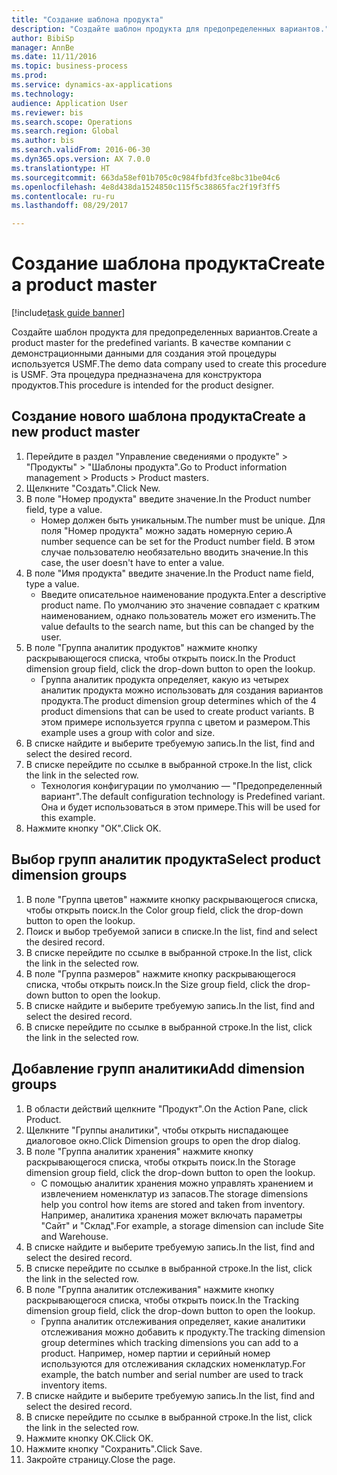 ```yaml
--- 
title: "Создание шаблона продукта"
description: "Создайте шаблон продукта для предопределенных вариантов."
author: BibiSp
manager: AnnBe
ms.date: 11/11/2016
ms.topic: business-process
ms.prod: 
ms.service: dynamics-ax-applications
ms.technology: 
audience: Application User
ms.reviewer: bis
ms.search.scope: Operations
ms.search.region: Global
ms.author: bis
ms.search.validFrom: 2016-06-30
ms.dyn365.ops.version: AX 7.0.0
ms.translationtype: HT
ms.sourcegitcommit: 663da58ef01b705c0c984fbfd3fce8bc31be04c6
ms.openlocfilehash: 4e8d438da1524850c115f5c38865fac2f19f3ff5
ms.contentlocale: ru-ru
ms.lasthandoff: 08/29/2017

---
```

# <a name="create-a-product-master"></a><span data-ttu-id="1cdd1-103">Создание шаблона продукта</span><span class="sxs-lookup"><span data-stu-id="1cdd1-103">Create a product master</span></span>

[!include[task guide banner](../../includes/task-guide-banner.md)]

<span data-ttu-id="1cdd1-104">Создайте шаблон продукта для предопределенных вариантов.</span><span class="sxs-lookup"><span data-stu-id="1cdd1-104">Create a product master for the predefined variants.</span></span> <span data-ttu-id="1cdd1-105">В качестве компании с демонстрационными данными для создания этой процедуры используется USMF.</span><span class="sxs-lookup"><span data-stu-id="1cdd1-105">The demo data company used to create this procedure is USMF.</span></span> <span data-ttu-id="1cdd1-106">Эта процедура предназначена для конструктора продуктов.</span><span class="sxs-lookup"><span data-stu-id="1cdd1-106">This procedure is intended for the product designer.</span></span>


## <a name="create-a-new-product-master"></a><span data-ttu-id="1cdd1-107">Создание нового шаблона продукта</span><span class="sxs-lookup"><span data-stu-id="1cdd1-107">Create a new product master</span></span>
1. <span data-ttu-id="1cdd1-108">Перейдите в раздел "Управление сведениями о продукте" > "Продукты" > "Шаблоны продукта".</span><span class="sxs-lookup"><span data-stu-id="1cdd1-108">Go to Product information management > Products > Product masters.</span></span>
2. <span data-ttu-id="1cdd1-109">Щелкните "Создать".</span><span class="sxs-lookup"><span data-stu-id="1cdd1-109">Click New.</span></span>
3. <span data-ttu-id="1cdd1-110">В поле "Номер продукта" введите значение.</span><span class="sxs-lookup"><span data-stu-id="1cdd1-110">In the Product number field, type a value.</span></span>
    * <span data-ttu-id="1cdd1-111">Номер должен быть уникальным.</span><span class="sxs-lookup"><span data-stu-id="1cdd1-111">The number must be unique.</span></span> <span data-ttu-id="1cdd1-112">Для поля "Номер продукта" можно задать номерную серию.</span><span class="sxs-lookup"><span data-stu-id="1cdd1-112">A number sequence can be set for the Product number field.</span></span> <span data-ttu-id="1cdd1-113">В этом случае пользователю необязательно вводить значение.</span><span class="sxs-lookup"><span data-stu-id="1cdd1-113">In this case, the user doesn't have to enter a value.</span></span>  
4. <span data-ttu-id="1cdd1-114">В поле "Имя продукта" введите значение.</span><span class="sxs-lookup"><span data-stu-id="1cdd1-114">In the Product name field, type a value.</span></span>
    * <span data-ttu-id="1cdd1-115">Введите описательное наименование продукта.</span><span class="sxs-lookup"><span data-stu-id="1cdd1-115">Enter a descriptive product name.</span></span> <span data-ttu-id="1cdd1-116">По умолчанию это значение совпадает с кратким наименованием, однако пользователь может его изменить.</span><span class="sxs-lookup"><span data-stu-id="1cdd1-116">The value defaults to the search name, but this can be changed by the user.</span></span>  
5. <span data-ttu-id="1cdd1-117">В поле "Группа аналитик продуктов" нажмите кнопку раскрывающегося списка, чтобы открыть поиск.</span><span class="sxs-lookup"><span data-stu-id="1cdd1-117">In the Product dimension group field, click the drop-down button to open the lookup.</span></span>
    * <span data-ttu-id="1cdd1-118">Группа аналитик продукта определяет, какую из четырех аналитик продукта можно использовать для создания вариантов продукта.</span><span class="sxs-lookup"><span data-stu-id="1cdd1-118">The product dimension group determines which of the 4 product dimensions that can be used to create product variants.</span></span> <span data-ttu-id="1cdd1-119">В этом примере используется группа с цветом и размером.</span><span class="sxs-lookup"><span data-stu-id="1cdd1-119">This example uses a group with color and size.</span></span>  
6. <span data-ttu-id="1cdd1-120">В списке найдите и выберите требуемую запись.</span><span class="sxs-lookup"><span data-stu-id="1cdd1-120">In the list, find and select the desired record.</span></span>
7. <span data-ttu-id="1cdd1-121">В списке перейдите по ссылке в выбранной строке.</span><span class="sxs-lookup"><span data-stu-id="1cdd1-121">In the list, click the link in the selected row.</span></span>
    * <span data-ttu-id="1cdd1-122">Технология конфигурации по умолчанию — "Предопределенный вариант".</span><span class="sxs-lookup"><span data-stu-id="1cdd1-122">The default configuration technology is Predefined variant.</span></span> <span data-ttu-id="1cdd1-123">Она и будет использоваться в этом примере.</span><span class="sxs-lookup"><span data-stu-id="1cdd1-123">This will be used for this example.</span></span>  
8. <span data-ttu-id="1cdd1-124">Нажмите кнопку "OК".</span><span class="sxs-lookup"><span data-stu-id="1cdd1-124">Click OK.</span></span>

## <a name="select-product-dimension-groups"></a><span data-ttu-id="1cdd1-125">Выбор групп аналитик продукта</span><span class="sxs-lookup"><span data-stu-id="1cdd1-125">Select product dimension groups</span></span>
1. <span data-ttu-id="1cdd1-126">В поле "Группа цветов" нажмите кнопку раскрывающегося списка, чтобы открыть поиск.</span><span class="sxs-lookup"><span data-stu-id="1cdd1-126">In the Color group field, click the drop-down button to open the lookup.</span></span>
2. <span data-ttu-id="1cdd1-127">Поиск и выбор требуемой записи в списке.</span><span class="sxs-lookup"><span data-stu-id="1cdd1-127">In the list, find and select the desired record.</span></span>
3. <span data-ttu-id="1cdd1-128">В списке перейдите по ссылке в выбранной строке.</span><span class="sxs-lookup"><span data-stu-id="1cdd1-128">In the list, click the link in the selected row.</span></span>
4. <span data-ttu-id="1cdd1-129">В поле "Группа размеров" нажмите кнопку раскрывающегося списка, чтобы открыть поиск.</span><span class="sxs-lookup"><span data-stu-id="1cdd1-129">In the Size group field, click the drop-down button to open the lookup.</span></span>
5. <span data-ttu-id="1cdd1-130">В списке найдите и выберите требуемую запись.</span><span class="sxs-lookup"><span data-stu-id="1cdd1-130">In the list, find and select the desired record.</span></span>
6. <span data-ttu-id="1cdd1-131">В списке перейдите по ссылке в выбранной строке.</span><span class="sxs-lookup"><span data-stu-id="1cdd1-131">In the list, click the link in the selected row.</span></span>

## <a name="add-dimension-groups"></a><span data-ttu-id="1cdd1-132">Добавление групп аналитики</span><span class="sxs-lookup"><span data-stu-id="1cdd1-132">Add dimension groups</span></span>
1. <span data-ttu-id="1cdd1-133">В области действий щелкните "Продукт".</span><span class="sxs-lookup"><span data-stu-id="1cdd1-133">On the Action Pane, click Product.</span></span>
2. <span data-ttu-id="1cdd1-134">Щелкните "Группы аналитики", чтобы открыть ниспадающее диалоговое окно.</span><span class="sxs-lookup"><span data-stu-id="1cdd1-134">Click Dimension groups to open the drop dialog.</span></span>
3. <span data-ttu-id="1cdd1-135">В поле "Группа аналитик хранения" нажмите кнопку раскрывающегося списка, чтобы открыть поиск.</span><span class="sxs-lookup"><span data-stu-id="1cdd1-135">In the Storage dimension group field, click the drop-down button to open the lookup.</span></span>
    * <span data-ttu-id="1cdd1-136">С помощью аналитик хранения можно управлять хранением и извлечением номенклатур из запасов.</span><span class="sxs-lookup"><span data-stu-id="1cdd1-136">The storage dimensions help you control how items are stored and taken from inventory.</span></span> <span data-ttu-id="1cdd1-137">Например, аналитика хранения может включать параметры "Сайт" и "Склад".</span><span class="sxs-lookup"><span data-stu-id="1cdd1-137">For example, a storage dimension can include Site and Warehouse.</span></span>  
4. <span data-ttu-id="1cdd1-138">В списке найдите и выберите требуемую запись.</span><span class="sxs-lookup"><span data-stu-id="1cdd1-138">In the list, find and select the desired record.</span></span>
5. <span data-ttu-id="1cdd1-139">В списке перейдите по ссылке в выбранной строке.</span><span class="sxs-lookup"><span data-stu-id="1cdd1-139">In the list, click the link in the selected row.</span></span>
6. <span data-ttu-id="1cdd1-140">В поле "Группа аналитик отслеживания" нажмите кнопку раскрывающегося списка, чтобы открыть поиск.</span><span class="sxs-lookup"><span data-stu-id="1cdd1-140">In the Tracking dimension group field, click the drop-down button to open the lookup.</span></span>
    * <span data-ttu-id="1cdd1-141">Группа аналитик отслеживания определяет, какие аналитики отслеживания можно добавить к продукту.</span><span class="sxs-lookup"><span data-stu-id="1cdd1-141">The tracking dimension group determines which tracking dimensions you can add to a product.</span></span> <span data-ttu-id="1cdd1-142">Например, номер партии и серийный номер используются для отслеживания складских номенклатур.</span><span class="sxs-lookup"><span data-stu-id="1cdd1-142">For example, the batch number and serial number are used to track inventory items.</span></span>  
7. <span data-ttu-id="1cdd1-143">В списке найдите и выберите требуемую запись.</span><span class="sxs-lookup"><span data-stu-id="1cdd1-143">In the list, find and select the desired record.</span></span>
8. <span data-ttu-id="1cdd1-144">В списке перейдите по ссылке в выбранной строке.</span><span class="sxs-lookup"><span data-stu-id="1cdd1-144">In the list, click the link in the selected row.</span></span>
9. <span data-ttu-id="1cdd1-145">Нажмите кнопку OK.</span><span class="sxs-lookup"><span data-stu-id="1cdd1-145">Click OK.</span></span>
10. <span data-ttu-id="1cdd1-146">Нажмите кнопку "Сохранить".</span><span class="sxs-lookup"><span data-stu-id="1cdd1-146">Click Save.</span></span>
11. <span data-ttu-id="1cdd1-147">Закройте страницу.</span><span class="sxs-lookup"><span data-stu-id="1cdd1-147">Close the page.</span></span>



